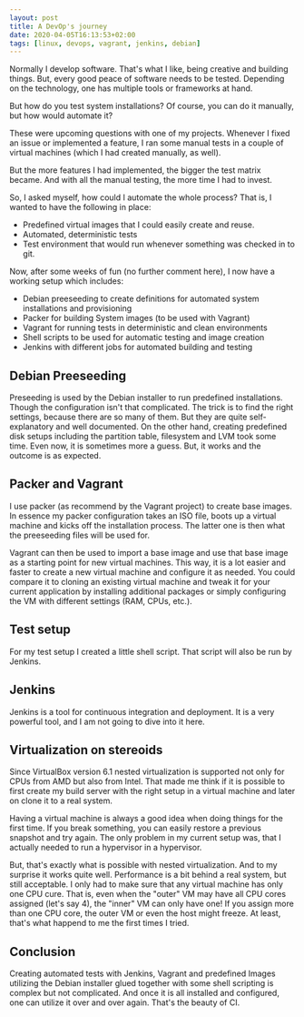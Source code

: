 ```yaml
---
layout: post
title: A DevOp's journey
date: 2020-04-05T16:13:53+02:00
tags: [linux, devops, vagrant, jenkins, debian]
---
```



Normally I develop software. That's what I like, being creative and building things. But, every good peace of software needs to be tested. Depending on the technology, one has multiple tools or frameworks at hand.

But how do you test system installations? Of course, you can do it manually, but how would automate it?

These were upcoming questions with one of my projects. Whenever I fixed an issue or implemented a feature, I ran some manual tests in a couple of virtual machines (which I had created manually, as well).

But the more features I had implemented, the bigger the test matrix became. And with all the manual testing, the more time I had to invest.

So, I asked myself, how could I automate the whole process? That is, I wanted to have the following in place:

- Predefined virtual images that I could easily create and reuse.
- Automated, deterministic tests
- Test environment that would run whenever something was checked in to git.

Now, after some weeks of fun (no further comment here), I now have a working setup which includes:

- Debian preeseeding to create definitions for automated system installations and provisioning
- Packer for building System images (to be used with Vagrant)
- Vagrant for running tests in deterministic and clean environments
- Shell scripts to be used for automatic testing and image creation
- Jenkins with different jobs for automated building and testing


## Debian Preeseeding

Preseeding is used by the Debian installer to run predefined installations. Though the configuration isn't that complicated. The trick is to find the right settings, because there are so many of them. But they are quite self-explanatory and well documented. On the other hand, creating predefined disk setups including the partition table, filesystem and LVM took some time. Even now, it is sometimes more a guess. But, it works and the outcome is as expected.

## Packer and Vagrant

I use packer (as recommend by the Vagrant project) to create base images. In essence my packer configuration takes an ISO file, boots up a virtual machine and kicks off the installation process. The latter one is then what the preeseeding files will be used for.

Vagrant can then be used to import a base image and use that base image as a starting point for new virtual machines. This way, it is a lot easier and faster to create a new virtual machine and configure it as needed. You could compare it to cloning an existing virtual machine and tweak it for your current application by installing additional packages or simply configuring the VM with different settings (RAM, CPUs, etc.).

## Test setup

For my test setup I created a little shell script. That script will also be run by Jenkins.

## Jenkins

Jenkins is a tool for continuous integration and deployment. It is a very powerful tool, and I am not going to dive into it here.

## Virtualization on stereoids

Since VirtualBox version 6.1 nested virtualization is supported not only for CPUs from AMD but also from Intel. That made me think if it is possible to first create my build server with the right setup in a virtual machine and later on clone it to a real system.

Having a virtual machine is always a good idea when doing things for the first time. If you break something, you can easily restore a previous snapshot and try again. The only problem in my current setup was, that I actually needed to run a hypervisor in a hypervisor.

But, that's exactly what is possible with nested virtualization. And to my surprise it works quite well. Performance is a bit behind a real system, but still acceptable. I only had to make sure that any virtual machine has only one CPU cure. That is, even when the "outer" VM may have all CPU cores assigned (let's say 4), the "inner" VM can only have one! If you assign more than one CPU core, the outer VM or even the host might freeze. At least, that's what happend to me the first times I tried.

## Conclusion

Creating automated tests with Jenkins, Vagrant and predefined Images utilizing the Debian installer glued together with some shell scripting is complex but not complicated. And once it is all installed and configured, one can utilize it over and over again. That's the beauty of CI.
